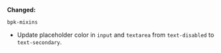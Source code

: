 **Changed:**

`bpk-mixins`
  - Update placeholder color in `input` and `textarea` from `text-disabled` to `text-secondary`.